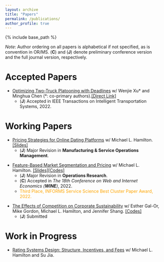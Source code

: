 ```yaml
---
layout: archive
title: "Papers"
permalink: /publications/
author_profile: true
---
```


{% include base_path %}

_Note_: Author ordering on all papers is alphabetical if not specified, as is convention in OR/MS. (**C**) and (**J**) denote preliminary conference version and the full journal version, respectively.
# **Accepted Papers**
* [Optimizing Two-Truck Platooning with Deadlines](https://ieeexplore.ieee.org/document/9944383) w/ Wenjie Xu* and Minghua Chen (*: co-primary authors).[[Direct Link]](https://tcui-pitt.github.io/files/2truckplatooning.TITS.22.pdf) 
  * (**J**) Accepted in IEEE Transactions on Intelligent Transportation Systems, 2022. 
  
# **Working Papers**
* [Pricing Strategies for Online Dating Platforms](https://papers.ssrn.com/sol3/papers.cfm?abstract_id=4032735) w/ Michael L. Hamilton. [[Slides]](https://tcui-pitt.github.io/files/ODP_cors_final.pptx)
  * (**J**) Major Revision in **Manufacturing & Service Operations Management**.
<!--   * <details><summary>Abstract</summary> Online dating has recently become the most common way for new couples to meet, with three-in-ten Americans having used dating apps, and revenues from dating apps swelling to more than five billion annually. The majority of these dating apps earn revenue via subscription based pricing, where subscriptions for access to the app are sold at a fixed price. Subscription based pricing is a ubiquitous way to monetize mobile apps, however in the context of online dating is controversial as it potentially misaligns the incentives of the platform and its users. Another, less popular but more traditional monetization strategy is the contract based model, in which the dating app is contracted by the user to facilitate a search for a partner at some agreed upon one time price. The purpose of this work is to understand the profit and welfare trade-offs associated with either pricing strategy for online dating platforms. We present a natural and novel model for the operation of an online dating platform. In our model, we show that subscription pricing always achieves at least 36.7% of the profit earned by contract pricing for all market parameters, explaining its prevalence in practice. We then take a fine-grained approach and establish profit dominance relations between the two strategies when the marginal cost of operation is small or large, respectively. We show that in online settings contract pricing is guaranteed to yield higher profit. Further, under a natural slow matching condition, we show that in online settings profit maximizing contract pricing leads to a higher percentage of the user-base getting matched. Finally, we show that contract pricing allows the platform to incorporate user preference information in a way that aligns the interest of the platform and user, solving the potential incentive issues that plague subscription pricing. </details> -->

* [Feature-Based Market Segmentation and Pricing](https://papers.ssrn.com/sol3/papers.cfm?abstract_id=4151103) w/ Michael L. Hamilton. [[Slides]](https://tcui-pitt.github.io/files/FBMSP_rmp.pptx)[[Codes]](https://github.com/tcui-pitt/FBMSP)
  * (**J**) Major Revision in **Operations Research**.
  * (**C**) Accepted in *The 18th Conference on Web and Internet Economics (**WINE**)*, 2022.
  * <span style="color: orange;">Third Place, INFORMS Service Science Best Cluster Paper Award, 2022.</span>
<!--   * <details><summary>Abstract</summary> With the rapid development of data-driven analytics, many firms have begun experimenting with personalized pricing strategies, i.e. strategies that predict a customer's valuation then offer them a tailored price. Ideally, a firm would perfectly predict each customer's valuation and price their goods accordingly. Unfortunately, in practice these valuations must be predicted by the firm using noisy regression models, and the number of prices the firm can offer is constrained by operational considerations. In this work, we give a general framework for analyzing and optimizing semi-personalized pricing strategies where the seller uses features about their customers to jointly segment and price their market. Specifically, we show how a seller can leverage a noisy valuation model to construct segmentation and pricing decisions with provable bounds on the lost revenue. We then give a series of the results that explain how a seller can improve their strategies by decomposing their lost profits as stemming from either prediction error or limited price flexibility. Along the way we prove a number of structural properties about monopoly pricing when valuations are the output of a regression model that may be of independent interest. </details> -->

* [The Effects of Competition on Corporate Sustainability](https://papers.ssrn.com/sol3/papers.cfm?abstract_id=4344348) w/ Esther Gal-Or, Mike Gordon, Michael L. Hamilton, and Jennifer Shang. [[Codes]](https://github.com/tcui-pitt/Sustainable_Investment)
  * (**J**) Submitted
<!--   * <details><summary>Abstract</summary> We investigate the relationship between competition and market composition on prosocial corporate behaviors, with a focus on the adoption and proliferation of green technologies. We examine a model in which producers offer one of two substitutable goods: one that is inexpensive to produce but less environmentally responsible, referred to as the \textit{non-green} product, and another that is more costly but sustainably produced, referred to as the \textit{green} product. The producers of these goods can either cooperate or compete in the market, controlling both their price and level of corporate social responsibility (CSR) in order to maximize revenue. Using Salop's circle model, we examine a variety of arrangements of green and non-green producers and analyze the equilibrium policies that result. We find that in markets where firms produce both green and non-green goods, a reduction in the additional cost of green manufacturing induces more green investment and prosocial corporate investment when producers cooperate. On the other hand, when the green product is absent from the market, reductions in green production cost can more readily lead to the introduction of the green good in competitive markets. These results have significant implications for policy-making, as they provide insight into which types of markets are most affected by reductions in the cost of green goods, such as those resulting from government subsidies or technological innovation. </details> -->


# **Work in Progress**

* [Rating Systems Design: Structure, Incentives, and Fees]() w/ Michael L. Hamilton and Su Jia.

